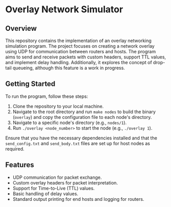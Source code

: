 # Overlay Network Simulator

## Overview

This repository contains the implementation of an overlay networking simulation program. The project focuses on creating a network overlay using UDP for communication between routers and hosts. The program aims to send and receive packets with custom headers, support TTL values, and implement delay handling. Additionally, it explores the concept of drop-tail queueing, although this feature is a work in progress.

## Getting Started

To run the program, follow these steps:

1. Clone the repository to your local machine.
2. Navigate to the root directory and run `make nodes` to build the binary (`overlay`) and copy the configuration file to each node's directory.
3. Navigate to a specific node's directory (e.g., `nodes/1`).
4. Run `./overlay <node_number>` to start the node (e.g., `./overlay 1`).

Ensure that you have the necessary dependencies installed and that the `send_config.txt` and `send_body.txt` files are set up for host nodes as required.

## Features

- UDP communication for packet exchange.
- Custom overlay headers for packet interpretation.
- Support for Time-to-Live (TTL) values.
- Basic handling of delay values.
- Standard output printing for end hosts and logging for routers.
